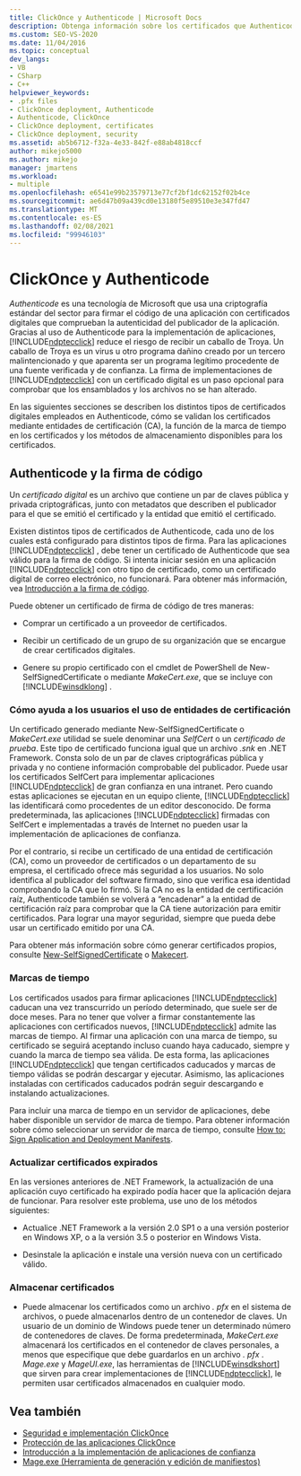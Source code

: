 ```yaml
---
title: ClickOnce y Authenticode | Microsoft Docs
description: Obtenga información sobre los certificados que Authenticode usa para comprobar la autenticidad de las aplicaciones. Obtenga información acerca de cómo se validan y almacenan los certificados.
ms.custom: SEO-VS-2020
ms.date: 11/04/2016
ms.topic: conceptual
dev_langs:
- VB
- CSharp
- C++
helpviewer_keywords:
- .pfx files
- ClickOnce deployment, Authenticode
- Authenticode, ClickOnce
- ClickOnce deployment, certificates
- ClickOnce deployment, security
ms.assetid: ab5b6712-f32a-4e33-842f-e88ab4818ccf
author: mikejo5000
ms.author: mikejo
manager: jmartens
ms.workload:
- multiple
ms.openlocfilehash: e6541e99b23579713e77cf2bf1dc62152f02b4ce
ms.sourcegitcommit: ae6d47b09a439cd0e13180f5e89510e3e347fd47
ms.translationtype: MT
ms.contentlocale: es-ES
ms.lasthandoff: 02/08/2021
ms.locfileid: "99946103"
---
```

# <a name="clickonce-and-authenticode"></a>ClickOnce y Authenticode
*Authenticode* es una tecnología de Microsoft que usa una criptografía estándar del sector para firmar el código de una aplicación con certificados digitales que comprueban la autenticidad del publicador de la aplicación. Gracias al uso de Authenticode para la implementación de aplicaciones, [!INCLUDE[ndptecclick](../deployment/includes/ndptecclick_md.md)] reduce el riesgo de recibir un caballo de Troya. Un caballo de Troya es un virus u otro programa dañino creado por un tercero malintencionado y que aparenta ser un programa legítimo procedente de una fuente verificada y de confianza. La firma de implementaciones de [!INCLUDE[ndptecclick](../deployment/includes/ndptecclick_md.md)] con un certificado digital es un paso opcional para comprobar que los ensamblados y los archivos no se han alterado.

 En las siguientes secciones se describen los distintos tipos de certificados digitales empleados en Authenticode, cómo se validan los certificados mediante entidades de certificación (CA), la función de la marca de tiempo en los certificados y los métodos de almacenamiento disponibles para los certificados.

## <a name="authenticode-and-code-signing"></a>Authenticode y la firma de código
 Un *certificado digital* es un archivo que contiene un par de claves pública y privada criptográficas, junto con metadatos que describen el publicador para el que se emitió el certificado y la entidad que emitió el certificado.

 Existen distintos tipos de certificados de Authenticode, cada uno de los cuales está configurado para distintos tipos de firma. Para las aplicaciones [!INCLUDE[ndptecclick](../deployment/includes/ndptecclick_md.md)] , debe tener un certificado de Authenticode que sea válido para la firma de código. Si intenta iniciar sesión en una aplicación [!INCLUDE[ndptecclick](../deployment/includes/ndptecclick_md.md)] con otro tipo de certificado, como un certificado digital de correo electrónico, no funcionará. Para obtener más información, vea [Introducción a la firma de código](/windows/desktop/seccrypto/cryptography-tools).

 Puede obtener un certificado de firma de código de tres maneras:

- Comprar un certificado a un proveedor de certificados.

- Recibir un certificado de un grupo de su organización que se encargue de crear certificados digitales.

- Genere su propio certificado con el cmdlet de PowerShell de New-SelfSignedCertificate o mediante *MakeCert.exe*, que se incluye con [!INCLUDE[winsdklong](../deployment/includes/winsdklong_md.md)] .

### <a name="how-using-certificate-authorities-helps-users"></a>Cómo ayuda a los usuarios el uso de entidades de certificación
 Un certificado generado mediante New-SelfSignedCertificate o *MakeCert.exe* utilidad se suele denominar una *SelfCert* o un *certificado de prueba*. Este tipo de certificado funciona igual que un archivo *.snk* en .NET Framework. Consta solo de un par de claves criptográficas pública y privada y no contiene información comprobable del publicador. Puede usar los certificados SelfCert para implementar aplicaciones [!INCLUDE[ndptecclick](../deployment/includes/ndptecclick_md.md)] de gran confianza en una intranet. Pero cuando estas aplicaciones se ejecutan en un equipo cliente, [!INCLUDE[ndptecclick](../deployment/includes/ndptecclick_md.md)] las identificará como procedentes de un editor desconocido. De forma predeterminada, las aplicaciones [!INCLUDE[ndptecclick](../deployment/includes/ndptecclick_md.md)] firmadas con SelfCert e implementadas a través de Internet no pueden usar la implementación de aplicaciones de confianza.

 Por el contrario, si recibe un certificado de una entidad de certificación (CA), como un proveedor de certificados o un departamento de su empresa, el certificado ofrece más seguridad a los usuarios. No solo identifica al publicador del software firmado, sino que verifica esa identidad comprobando la CA que lo firmó. Si la CA no es la entidad de certificación raíz, Authenticode también se volverá a “encadenar” a la entidad de certificación raíz para comprobar que la CA tiene autorización para emitir certificados. Para lograr una mayor seguridad, siempre que pueda debe usar un certificado emitido por una CA.

 Para obtener más información sobre cómo generar certificados propios, consulte [New-SelfSignedCertificate](/powershell/module/pkiclient/new-selfsignedcertificate) o [Makecert](/windows/desktop/SecCrypto/makecert).

### <a name="timestamps"></a>Marcas de tiempo
 Los certificados usados para firmar aplicaciones [!INCLUDE[ndptecclick](../deployment/includes/ndptecclick_md.md)] caducan una vez transcurrido un período determinado, que suele ser de doce meses. Para no tener que volver a firmar constantemente las aplicaciones con certificados nuevos, [!INCLUDE[ndptecclick](../deployment/includes/ndptecclick_md.md)] admite las marcas de tiempo. Al firmar una aplicación con una marca de tiempo, su certificado se seguirá aceptando incluso cuando haya caducado, siempre y cuando la marca de tiempo sea válida. De esta forma, las aplicaciones [!INCLUDE[ndptecclick](../deployment/includes/ndptecclick_md.md)] que tengan certificados caducados y marcas de tiempo válidas se podrán descargar y ejecutar. Asimismo, las aplicaciones instaladas con certificados caducados podrán seguir descargando e instalando actualizaciones.

 Para incluir una marca de tiempo en un servidor de aplicaciones, debe haber disponible un servidor de marca de tiempo. Para obtener información sobre cómo seleccionar un servidor de marca de tiempo, consulte [How to: Sign Application and Deployment Manifests](../ide/how-to-sign-application-and-deployment-manifests.md).

### <a name="update-expired-certificates"></a>Actualizar certificados expirados
 En las versiones anteriores de .NET Framework, la actualización de una aplicación cuyo certificado ha expirado podía hacer que la aplicación dejara de funcionar. Para resolver este problema, use uno de los métodos siguientes:

- Actualice .NET Framework a la versión 2.0 SP1 o a una versión posterior en Windows XP, o a la versión 3.5 o posterior en Windows Vista.

- Desinstale la aplicación e instale una versión nueva con un certificado válido.

### <a name="store-certificates"></a>Almacenar certificados

- Puede almacenar los certificados como un archivo *. pfx* en el sistema de archivos, o puede almacenarlos dentro de un contenedor de claves. Un usuario de un dominio de Windows puede tener un determinado número de contenedores de claves. De forma predeterminada, *MakeCert.exe* almacenará los certificados en el contenedor de claves personales, a menos que especifique que debe guardarlos en un archivo *. pfx* . *Mage.exe* y *MageUI.exe*, las herramientas de [!INCLUDE[winsdkshort](../debugger/debug-interface-access/includes/winsdkshort_md.md)] que sirven para crear implementaciones de [!INCLUDE[ndptecclick](../deployment/includes/ndptecclick_md.md)], le permiten usar certificados almacenados en cualquier modo.

## <a name="see-also"></a>Vea también
- [Seguridad e implementación ClickOnce](../deployment/clickonce-security-and-deployment.md)
- [Protección de las aplicaciones ClickOnce](../deployment/securing-clickonce-applications.md)
- [Introducción a la implementación de aplicaciones de confianza](../deployment/trusted-application-deployment-overview.md)
- [Mage.exe (Herramienta de generación y edición de manifiestos)](/dotnet/framework/tools/mage-exe-manifest-generation-and-editing-tool)